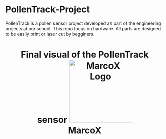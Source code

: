 # PollenTrack-Project
PollenTrack is a pollen sensor project developed as part of the engineering projects at our school.  This repo focus on hardware. All parts are designed to be easily print or laser cut by begginers.




<h1 align="center">
    Final visual of the PollenTrack sensor
    <img src="?raw=true" alt="MarcoX Logo" width="200"></a>
    <br>
    MarcoX
</h1>
